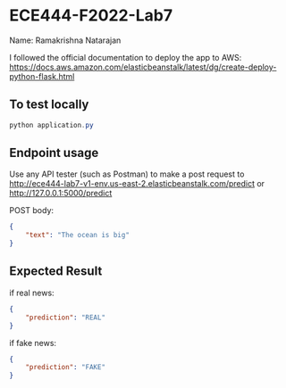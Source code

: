 # ECE444-F2022-Lab7

Name: Ramakrishna Natarajan

I followed the official documentation to deploy the app to AWS:
https://docs.aws.amazon.com/elasticbeanstalk/latest/dg/create-deploy-python-flask.html

## To test locally

```powershell
python application.py
```

## Endpoint usage

Use any API tester (such as Postman) to make a post request to http://ece444-lab7-v1-env.us-east-2.elasticbeanstalk.com/predict or http://127.0.0.1:5000/predict 

POST body:
```json
{
    "text": "The ocean is big"
}
```

## Expected Result

if real news:
```json
{
    "prediction": "REAL"
}
```

if fake news:
```json
{
    "prediction": "FAKE"
}
```
